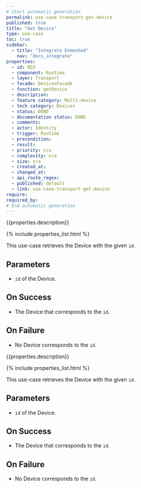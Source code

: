 ```yaml
---
# Start automatic generation
permalink: use-case-transport-get-device
published: true
title: "Get Device"
type: use-case
toc: true
sidebar:
  - title: "Integrate Enmeshed"
    nav: "docs_integrate"
properties:
  - id: RD3
  - component: Runtime
  - layer: Transport
  - facade: DevicesFacade
  - function: getDevice
  - description:
  - feature category: Multi-device
  - tech category: Devices
  - status: DONE
  - documentation status: DONE
  - comments:
  - actor: Identity
  - trigger: Runtime
  - precondition:
  - result:
  - priority: n/a
  - complexity: n/a
  - size: n/a
  - created_at:
  - changed_at:
  - api_route_regex:
  - published: default
  - link: use-case-transport-get-device
require:
required_by:
# End automatic generation
---
```


{{properties.description}}

{% include properties_list.html %}

This use-case retrieves the Device with the given `id`.

## Parameters

- `id` of the Device.

## On Success

- The Device that corresponds to the `id`.

## On Failure

- No Device corresponds to the `id`.

{{properties.description}}

{% include properties_list.html %}

This use-case retrieves the Device with the given `id`.

## Parameters

- `id` of the Device.

## On Success

- The Device that corresponds to the `id`.

## On Failure

- No Device corresponds to the `id`.
